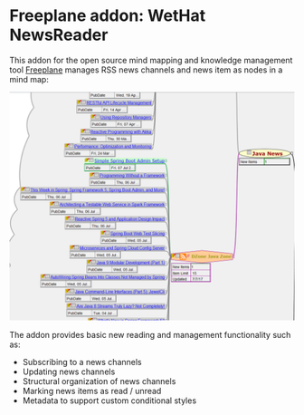 # Freeplane addon: WetHat NewsReader

This addon for the open source mind mapping and knowledge management tool [Freeplane](https://www.freeplane.org/wiki/index.php/Main_Page)
manages RSS news channels and news item as nodes in a mind map:

![RSSfeed](docs/images/intro.png)

The addon provides basic new reading and management functionality such as:

* Subscribing to a news channels
* Updating news channels
* Structural organization of news channels
* Marking news items as read / unread
* Metadata to support custom conditional styles

